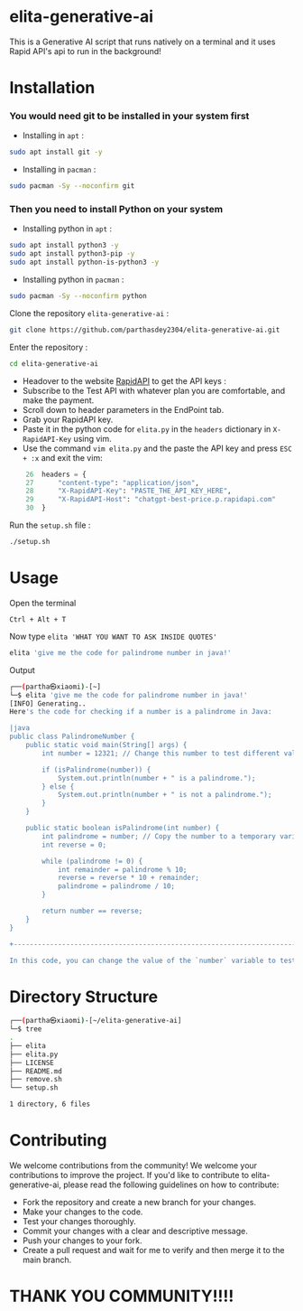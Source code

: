 # elita-generative-ai
This is a Generative AI script that runs natively on a terminal and it uses Rapid API's api to run in the background!

# Installation
### You would need git to be installed in your system first
+ Installing in `apt` :
``` sh
sudo apt install git -y
```

+ Installing in `pacman` :
``` sh
sudo pacman -Sy --noconfirm git
```

### Then you need to install Python on your system
+ Installing python in `apt` :
```sh
sudo apt install python3 -y
sudo apt install python3-pip -y
sudo apt install python-is-python3 -y
```

+ Installing python in `pacman` :
```sh
sudo pacman -Sy --noconfirm python
```



Clone the repository `elita-generative-ai` :
``` sh
git clone https://github.com/parthasdey2304/elita-generative-ai.git
```

Enter the repository :
``` sh
cd elita-generative-ai
```

+ Headover to the website [RapidAPI](https://rapidapi.com/truongvuhung102/api/chatgpt-best-price/details) to get the API keys : 
+ Subscribe to the Test API with whatever plan you are comfortable, and make the payment.
+ Scroll down to header parameters in the EndPoint tab.
+ Grab your RapidAPI key.
+ Paste it in the python code for `elita.py` in the `headers` dictionary in `X-RapidAPI-Key` using vim.
+ Use the command `vim elita.py` and the paste the API key and press `ESC + :x` and exit the vim:
```python
    26  headers = {
    27      "content-type": "application/json",
    28      "X-RapidAPI-Key": "PASTE_THE_API_KEY_HERE",
    29      "X-RapidAPI-Host": "chatgpt-best-price.p.rapidapi.com"
    30  }
```

Run the `setup.sh` file : 
``` sh
./setup.sh
```

# Usage
Open the terminal
```
Ctrl + Alt + T
```

Now type `elita 'WHAT YOU WANT TO ASK INSIDE QUOTES'`
```sh
elita 'give me the code for palindrome number in java!'
```

Output
```bash
┌──(partha㉿xiaomi)-[~]
└─$ elita 'give me the code for palindrome number in java!'
[INFO] Generating..
Here's the code for checking if a number is a palindrome in Java:

|java
public class PalindromeNumber {
    public static void main(String[] args) {
        int number = 12321; // Change this number to test different values

        if (isPalindrome(number)) {
            System.out.println(number + " is a palindrome.");
        } else {
            System.out.println(number + " is not a palindrome.");
        }
    }

    public static boolean isPalindrome(int number) {
        int palindrome = number; // Copy the number to a temporary variable
        int reverse = 0;

        while (palindrome != 0) {
            int remainder = palindrome % 10;
            reverse = reverse * 10 + remainder;
            palindrome = palindrome / 10;
        }

        return number == reverse;
    }
}

+------------------------------------------------------------------------------+

In this code, you can change the value of the `number` variable to test different numbers. The `isPalindrome` method checks if a number is a palindrome by reversing it and comparing it to the original number. If they match, it returns `true`, indicating that the number is a palindrome. If they don't match, it returns `false`.
```

# Directory Structure
```sh
┌──(partha㉿xiaomi)-[~/elita-generative-ai]
└─$ tree
.
├── elita
├── elita.py
├── LICENSE
├── README.md
├── remove.sh
└── setup.sh

1 directory, 6 files
```

# Contributing
We welcome contributions from the community! We welcome your contributions to improve the project. If you'd like to contribute to elita-generative-ai, please read the following guidelines on how to contribute:
+ Fork the repository and create a new branch for your changes.
+ Make your changes to the code.
+ Test your changes thoroughly.
+ Commit your changes with a clear and descriptive message.
+ Push your changes to your fork.
+ Create a pull request and wait for me to verify and then merge it to the main branch.

# THANK YOU COMMUNITY!!!!
 
